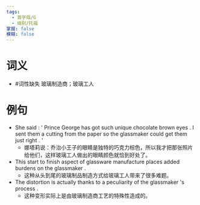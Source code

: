 ```yaml
---
tags:
  - 首字母/G
  - 级别/托福
掌握: false
模糊: false
---
```

# 词义
- #词性缺失 玻璃制造商；玻璃工人
# 例句
- She said : ' Prince George has got such unique chocolate brown eyes . I sent them a cutting from the paper so the glassmaker could get them just right . '
	- 娜塔莉说：乔治小王子的眼睛是独特的巧克力棕色，所以我才把那张照片给他们，这样玻璃工人做出的眼睛颜色就恰到好处了。
- This start to finish aspect of glassware manufacture places added burdens on the glassmaker .
	- 这种从头到尾的玻璃制品制造方式给玻璃工人带来了很多难题。
- The distortion is actually thanks to a peculiarity of the glassmaker 's process .
	- 这种变形实际上是由玻璃制造商工艺的特殊性造成的。
